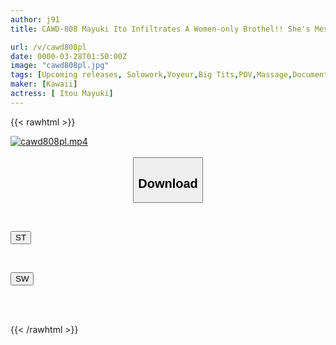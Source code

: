 ```yaml
---
author: j91
title: CAWD-808 Mayuki Ito Infiltrates A Women-only Brothel!! She's Mesmerized By The Amazing Fingering Technique That Specializes In Satisfying Women. Even Though It's Not Allowed To Have Sex, She Can't Help But Do It In This Private Hidden Camera Video.

url: /v/cawd808pl
date: 0000-03-28T01:50:00Z
image: "cawd808pl.jpg"
tags: [Upcoming releases, Solowork,Voyeur,Big Tits,POV,Massage,Documentary	]
maker: [Kawaii]
actress: [ Itou Mayuki]
---
```



{{< rawhtml >}}

<div class="video" data-videoid="pending_link.html">
    <a href="javascript:;">
        <img src="/v/cawd808pl/cawd808pl.jpg" width="WIDTH" height="HEIGHT" alt="cawd808pl.mp4" loading="lazy">
    </a>
</div>

<script type="text/javascript" src="https://j91.asia/asset/on-demand-pend.js"></script>

<br>
  <link rel="stylesheet" href="https://j91.asia/asset/bs5.css">
  
  <center>
  <button class="btn btn-primary" type="button" data-bs-toggle="collapse" data-bs-target=".multi-collapse" aria-expanded="false" aria-controls="multiCollapseExample1 multiCollapseExample2"><h2>Download</h2></button></center>
</p>
<div class="row">
  <div class="col">
    <div class="collapse multi-collapse" id="multiCollapseExample1">
      <div class="card card-body">
	      	      <br>
<div class="buttons">  
<p><a href="https://j91.asia/pending_link.html" target="_blank"><button class="btn-hover color-3"><i class="fa fa-download"></i> ST</button></a></p></div>
    </div>
  </div>
</div>
  <div class="col">
    <div class="collapse multi-collapse" id="multiCollapseExample2">
      <div class="card card-body">
	      <br>
<div class="buttons">
<p><a href="https://j91.asia/pending_link.html" target="_blank"><button class="btn-hover color-2"><i class="fa fa-download"></i> SW</button></a></p></div>
<br><br>
      </div>
    </div>
  </div>
</div>

{{< /rawhtml >}}